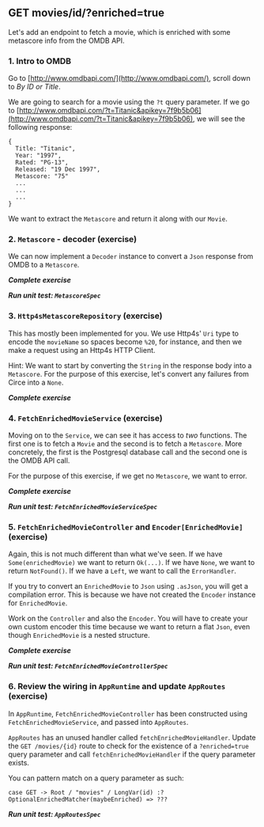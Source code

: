 ## GET movies/id/?enriched=true

Let's add an endpoint to fetch a movie, which is enriched with some metascore info from the OMDB API.

### 1. Intro to OMDB

Go to [http://www.omdbapi.com/](http://www.omdbapi.com/), scroll down to _By ID or Title_.

We are going to search for a movie using the `?t` query parameter. If we go to [http://www.omdbapi.com/?t=Titanic&apikey=7f9b5b06](http://www.omdbapi.com/?t=Titanic&apikey=7f9b5b06), we will see the following response:

```
{
  Title: "Titanic",
  Year: "1997",
  Rated: "PG-13",
  Released: "19 Dec 1997",
  Metascore: "75"
  ...
  ...
  ...
}
```

We want to extract the `Metascore` and return it along with our `Movie`.

### 2. `Metascore` - decoder (exercise)

We can now implement a `Decoder` instance to convert a `Json` response from OMDB to a `Metascore`.

_**Complete exercise**_

_**Run unit test: `MetascoreSpec`**_

### 3. `Http4sMetascoreRepository` (exercise)

This has mostly been implemented for you. We use Http4s' `Uri` type to encode the `movieName` so spaces become `%20`, for instance, and then we make a request using an Http4s HTTP Client. 

Hint: We want to start by converting the `String` in the response body into a `Metascore`. For the purpose of this exercise, let's convert any failures from Circe into a `None`.

_**Complete exercise**_

### 4. `FetchEnrichedMovieService` (exercise)

Moving on to the `Service`, we can see it has access to _two_ functions. The first one is to fetch a `Movie` and the second is to fetch a `Metascore`. More concretely, the first is the Postgresql database call and the second one is the OMDB API call.

For the purpose of this exercise, if we get no `Metascore`, we want to error.

_**Complete exercise**_

_**Run unit test: `FetchEnrichedMovieServiceSpec`**_

### 5. `FetchEnrichedMovieController` and `Encoder[EnrichedMovie]` (exercise)

Again, this is not much different than what we've seen. If we have `Some(enrichedMovie)` we want to return `Ok(...)`. If we have `None`, we want to return `NotFound()`. If we have a `Left`, we want to call the `ErrorHandler`.

If you try to convert an `EnrichedMovie` to `Json` using `.asJson`, you will get a compilation error. This is because we have not created the `Encoder` instance for `EnrichedMovie`.

Work on the `Controller` and also the `Encoder`. You will have to create your own custom encoder this time because we want to return a flat `Json`, even though `EnrichedMovie` is a nested structure.

_**Complete exercise**_

_**Run unit test: `FetchEnrichedMovieControllerSpec`**_

### 6. Review the wiring in `AppRuntime` and update `AppRoutes` (exercise)

In `AppRuntime`, `FetchEnrichedMovieController` has been constructed using `FetchEnrichedMovieService`, and passed into `AppRoutes`.

`AppRoutes` has an unused handler called `fetchEnrichedMovieHandler`. Update the `GET /movies/{id}` route to check for the existence of a `?enriched=true` query parameter and call `fetchEnrichedMovieHandler` if the query parameter exists.

You can pattern match on a query parameter as such:

```
case GET -> Root / "movies" / LongVar(id) :? OptionalEnrichedMatcher(maybeEnriched) => ??? 
```  

_**Run unit test: `AppRoutesSpec`**_
